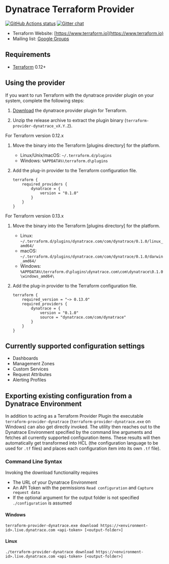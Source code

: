 # Dynatrace Terraform Provider
<a href="https://github.com/dynatrace-oss/terraform-provider-dynatrace/terraform-provider-dynatrace"><img alt="GitHub Actions status" src="https://github.com/dynatrace-oss/terraform-provider-dynatrace/workflows/Tests/badge.svg"></a> [![Gitter chat](https://badges.gitter.im/hashicorp-terraform/Lobby.png)](https://gitter.im/hashicorp-terraform/Lobby)
- Terraform Website: [https://www.terraform.io](https://www.terraform.io)
- Mailing list: [Google Groups](http://groups.google.com/group/terraform-tool)
## Requirements

- [Terraform](https://www.terraform.io/downloads.html) 0.12+

## Using the provider

If you want to run Terraform with the dynatrace provider plugin on your system, complete the following steps:

1. [Download](https://github.com/dtcookie/terraform-provider-dynatrace/releases/latest) the dynatrace provider plugin for Terraform.

1. Unzip the release archive to extract the plugin binary (`terraform-provider-dynatrace_vX.Y.Z`).

For Terraform version 0.12.x

1. Move the binary into the Terraform [plugins directory] for the platform.
    - Linux/Unix/macOS: `~/.terraform.d/plugins`
    - Windows: `%APPDATA%\terraform.d\plugins`

1. Add the plug-in provider to the Terraform configuration file.

    ```hcl
    terraform {
        required_providers {
            dynatrace = {
                version = "0.1.0"
            }
        }
    }
    ```

For Terraform version 0.13.x

1. Move the binary into the Terraform [plugins directory] for the platform.
    - Linux: `~/.terraform.d/plugins/dynatrace.com/com/dynatrace/0.1.0/linux_amd64/`
    - macOS: `~/.terraform.d/plugins/dynatrace.com/com/dynatrace/0.1.0/darwin_amd64/`
    - Windows: `%APPDATA%\terraform.d\plugins\dynatrace.com\com\dynatrace\0.1.0\windows_amd64\`

1. Add the plug-in provider to the Terraform configuration file.

    ```hcl
    terraform {
        required_version = "~> 0.13.0"
        required_providers {
            dynatrace = {
                version = "0.1.0"
                source = "dynatrace.com/com/dynatrace"
            }
        }
    }
    ```

## Currently supported configuration settings
* Dashboards
* Management Zones
* Custom Services
* Request Attributes
* Alerting Profiles

## Exporting existing configuration from a Dynatrace Environment
In addition to acting as a Terraform Provider Plugin the executable `terraform-provider-dynatrace` (`terraform-provider-dynatrace.exe` on Windows) can also get directly invoked.
The utility then reaches out to the Dynatrace Environment specified by the command line arguments and fetches all currently supported configuration items. These results will then automatically get transformed into HCL (the configuration language to be used for `.tf` files) and places each configuration item into its own `.tf` file).
### Command Line Syntax
Invoking the download functionality requires
* The URL of your Dynatrace Environment
* An API Token with the permissions `Read configuration` and `Capture request data`
* If the optional argument for the output folder is not specified `./configuration` is assumed
#### Windows
`terraform-provider-dynatrace.exe download https://<environment-id>.live.dynatrace.com <api-token> [<output-folder>]`
#### Linux
`./terraform-provider-dynatrace download https://<environment-id>.live.dynatrace.com <api-token> [<output-folder>]`
